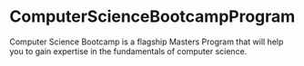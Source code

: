 # ComputerScienceBootcampProgram
 
 Computer Science Bootcamp is a flagship Masters Program that will help you to gain expertise in the fundamentals of computer science.
